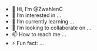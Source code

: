 - 👋 Hi, I’m @ZwahlenC
- 👀 I’m interested in ...
- 🌱 I’m currently learning ...
- 💞️ I’m looking to collaborate on ...
- 📫 How to reach me ...
- ⚡ Fun fact: ...

<!---
ZwahlenC/ZwahlenC is a ✨ special ✨ repository because its `README.md` (this file) appears on your GitHub profile.
You can click the Preview link to take a look at your changes.
--->
